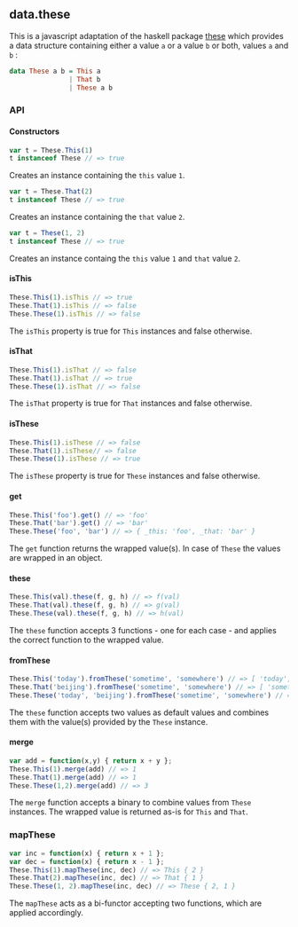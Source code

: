 
## data.these

This is a javascript adaptation of the haskell package [these](https://github.com/isomorphism/these) which provides
a data structure containing either a value `a` or a value `b` or both, values `a` and `b` :
```haskell
data These a b = This a
               | That b
               | These a b
```

### API

#### Constructors
```js
var t = These.This(1)
t instanceof These // => true
```
Creates an instance containing the `this` value `1`.
```js
var t = These.That(2)
t instanceof These // => true
```
Creates an instance containing the `that` value `2`.
```js
var t = These(1, 2)
t instanceof These // => true
```
Creates an instance containg the `this` value `1` and `that` value `2`.

#### isThis
```js
These.This(1).isThis // => true
These.That(1).isThis // => false
These.These(1).isThis // => false
```
The `isThis` property is true for `This` instances and false otherwise.

#### isThat
```js
These.This(1).isThat // => false
These.That(1).isThat // => true
These.These(1).isThat // => false
```
The `isThat` property is true for `That` instances and false otherwise.

#### isThese
```js
These.This(1).isThese // => false
These.That(1).isThese// => false
These.These(1).isThese // => true
```
The `isThese` property is true for `These` instances and false otherwise.

#### get
```js
These.This('foo').get() // => 'foo'
These.That('bar').get() // => 'bar'
These.These('foo', 'bar') // => { _this: 'foo', _that: 'bar' }
```
The `get` function returns the wrapped value(s). In case of `These` the values are wrapped in an object.

#### these
```js
These.This(val).these(f, g, h) // => f(val)
These.That(val).these(f, g, h) // => g(val)
These.These(val).these(f, g, h) // => h(val)
```
The `these` function accepts 3 functions - one for each case - and applies the correct function to the wrapped value.

#### fromThese
```js
These.This('today').fromThese('sometime', 'somewhere') // => [ 'today', 'somewhere' ]
These.That('beijing').fromThese('sometime', 'somewhere') // => [ 'sometime', 'beijing' ]
These.These('today', 'beijing').fromThese('sometime', 'somewhere') // => [ 'today', 'beijing' ]
```
The `these` function accepts two values as default values and combines them with the value(s) provided by the `These` instance.

#### merge
```js
var add = function(x,y) { return x + y };
These.This(1).merge(add) // => 1
These.That(1).merge(add) // => 1
These.These(1,2).merge(add) // => 3
```
The `merge` function accepts a binary to combine values from `These` instances. The wrapped value is returned as-is for `This` and `That`.

### mapThese
```js
var inc = function(x) { return x + 1 };
var dec = function(x) { return x - 1 };
These.This(1).mapThese(inc, dec) // => This { 2 }
These.That(2).mapThese(inc, dec) // => That { 1 }
These.These(1, 2).mapThese(inc, dec) // => These { 2, 1 }
```
The `mapThese` acts as a bi-functor accepting two functions, which are applied accordingly.
